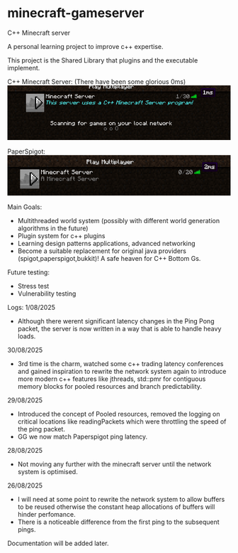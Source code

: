 # minecraft-gameserver
C++ Minecraft server

A personal learning project to improve c++ expertise. 

This project is the Shared Library that plugins and the executable implement.

C++ Minecraft Server: (There have been some glorious 0ms)
![img_3.png](img_3.png)

PaperSpigot:
![img_1.png](img_1.png)

Main Goals:

- Multithreaded world system (possibly with different world generation algorithms in the future)
- Plugin system for c++ plugins
- Learning design patterns applications, advanced networking 
- Become a suitable replacement for original java providers (spigot,paperspigot,bukkit)! A safe heaven for C++ Bottom Gs.

Future testing:

- Stress test
- Vulnerability testing


Logs:
1/08/2025
- Although there werent significant latency changes in the Ping Pong packet, the server is now written  in a way that is able to handle heavy loads.

30/08/2025
- 3rd time is the charm, watched some c++ trading latency conferences and gained inspiration to rewrite the network system again to introduce more modern c++ features like jthreads, std::pmr for contiguous memory blocks for pooled resources and branch predictability.

29/08/2025
- Introduced the concept of Pooled resources, removed the logging on critical locations like readingPackets which were throttling the speed of the ping packet.
- GG we now match Paperspigot ping latency.

28/08/2025
- Not moving any further with the minecraft server until the network system is optimised.

26/08/2025
- I will need at some point to rewrite the network system to allow buffers to be reused otherwise the constant heap allocations of buffers will hinder perfomance.
- There is a noticeable difference from the first ping to the subsequent pings.


Documentation will be added later.
